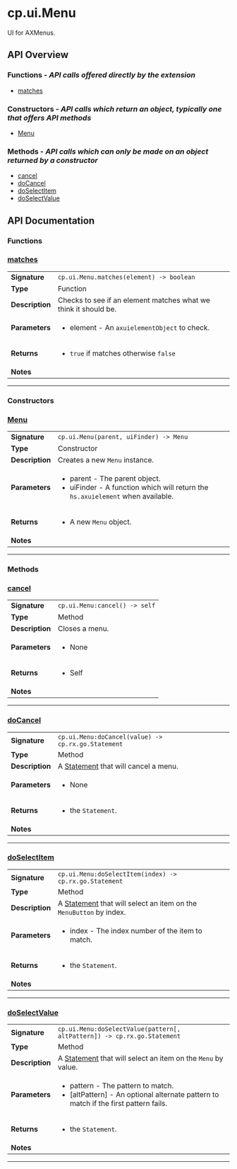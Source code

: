 # cp.ui.Menu

UI for AXMenus.

## API Overview
### **Functions** - _API calls offered directly by the extension_
 * [matches](#matches)

### **Constructors** - _API calls which return an object, typically one that offers API methods_
 * [Menu](#menu)

### **Methods** - _API calls which can only be made on an object returned by a constructor_
 * [cancel](#cancel)
 * [doCancel](#docancel)
 * [doSelectItem](#doselectitem)
 * [doSelectValue](#doselectvalue)


## API Documentation

### Functions


### [matches](#matches)

|                                             |                                                                                     |
| --------------------------------------------|-------------------------------------------------------------------------------------|
| **Signature**                               | `cp.ui.Menu.matches(element) -> boolean`                                                                    |
| **Type**                                    | Function                                                                     |
| **Description**                             | Checks to see if an element matches what we think it should be.                                                                     |
| **Parameters**                              | <ul><li>element - An `axuielementObject` to check.</li></ul> |
| **Returns**                                 | <ul><li>`true` if matches otherwise `false`</li></ul>          |
| **Notes**                                   | <ul></ul>                |

---
### Constructors


### [Menu](#menu)

|                                             |                                                                                     |
| --------------------------------------------|-------------------------------------------------------------------------------------|
| **Signature**                               | `cp.ui.Menu(parent, uiFinder) -> Menu`                                                                    |
| **Type**                                    | Constructor                                                                     |
| **Description**                             | Creates a new `Menu` instance.                                                                     |
| **Parameters**                              | <ul><li>parent - The parent object.</li><li>uiFinder - A function which will return the `hs.axuielement` when available.</li></ul> |
| **Returns**                                 | <ul><li>A new `Menu` object.</li></ul>          |
| **Notes**                                   | <ul></ul>                |

---
### Methods


### [cancel](#cancel)

|                                             |                                                                                     |
| --------------------------------------------|-------------------------------------------------------------------------------------|
| **Signature**                               | `cp.ui.Menu:cancel() -> self`                                                                    |
| **Type**                                    | Method                                                                     |
| **Description**                             | Closes a menu.                                                                     |
| **Parameters**                              | <ul><li>None</li></ul> |
| **Returns**                                 | <ul><li>Self</li></ul>          |
| **Notes**                                   | <ul></ul>                |

---

### [doCancel](#docancel)

|                                             |                                                                                     |
| --------------------------------------------|-------------------------------------------------------------------------------------|
| **Signature**                               | `cp.ui.Menu:doCancel(value) -> cp.rx.go.Statement`                                                                    |
| **Type**                                    | Method                                                                     |
| **Description**                             | A [Statement](cp.rx.go.Statement.md) that will cancel a menu.                                                                     |
| **Parameters**                              | <ul><li>None</li></ul> |
| **Returns**                                 | <ul><li>the `Statement`.</li></ul>          |
| **Notes**                                   | <ul></ul>                |

---

### [doSelectItem](#doselectitem)

|                                             |                                                                                     |
| --------------------------------------------|-------------------------------------------------------------------------------------|
| **Signature**                               | `cp.ui.Menu:doSelectItem(index) -> cp.rx.go.Statement`                                                                    |
| **Type**                                    | Method                                                                     |
| **Description**                             | A [Statement](cp.rx.go.Statement.md) that will select an item on the `MenuButton` by index.                                                                     |
| **Parameters**                              | <ul><li>index - The index number of the item to match.</li></ul> |
| **Returns**                                 | <ul><li>the `Statement`.</li></ul>          |
| **Notes**                                   | <ul></ul>                |

---

### [doSelectValue](#doselectvalue)

|                                             |                                                                                     |
| --------------------------------------------|-------------------------------------------------------------------------------------|
| **Signature**                               | `cp.ui.Menu:doSelectValue(pattern[, altPattern]) -> cp.rx.go.Statement`                                                                    |
| **Type**                                    | Method                                                                     |
| **Description**                             | A [Statement](cp.rx.go.Statement.md) that will select an item on the `Menu` by value.                                                                     |
| **Parameters**                              | <ul><li>pattern - The pattern to match.</li><li>[altPattern] - An optional alternate pattern to match if the first pattern fails.</li></ul> |
| **Returns**                                 | <ul><li>the `Statement`.</li></ul>          |
| **Notes**                                   | <ul></ul>                |

---
